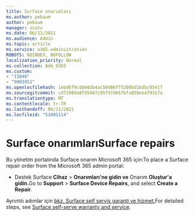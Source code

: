 ```yaml
---
title: Surface onarımları
ms.author: pebaum
author: pebaum
manager: scotv
ms.date: 06/11/2021
ms.audience: Admin
ms.topic: article
ms.service: o365-administration
ROBOTS: NOINDEX, NOFOLLOW
localization_priority: Normal
ms.collection: Adm_O365
ms.custom:
- "11648"
- "9003951"
ms.openlocfilehash: 1ebd6f9cdde0db4ac50d06f75208bd16dbc05417
ms.sourcegitcommit: cd71980a8f95467c95f97d657bfa859ee47931fa
ms.translationtype: MT
ms.contentlocale: tr-TR
ms.lasthandoff: 06/11/2021
ms.locfileid: "53005114"
---
```

# <a name="surface-repairs"></a><span data-ttu-id="0f814-102">Surface onarımları</span><span class="sxs-lookup"><span data-stu-id="0f814-102">Surface repairs</span></span>

<span data-ttu-id="0f814-103">Bu yönetim portalında Surface onarım Microsoft 365 için:</span><span class="sxs-lookup"><span data-stu-id="0f814-103">To place a Surface repair order from the Microsoft 365 admin portal:</span></span>

- <span data-ttu-id="0f814-104">Destek Surface **Cihaz**  >  **Onarımları'ne gidin ve** Onarım **Oluştur'a gidin.**</span><span class="sxs-lookup"><span data-stu-id="0f814-104">Go to **Support** > **Surface Device Repairs**, and select **Create a Repair**.</span></span> 

<span data-ttu-id="0f814-105">Ayrıntılı adımlar için [bkz. Surface self servis garanti ve hizmet.](/surface/self-serve-warranty-service)</span><span class="sxs-lookup"><span data-stu-id="0f814-105">For detailed steps, see [Surface self-serve warranty and service](/surface/self-serve-warranty-service).</span></span>